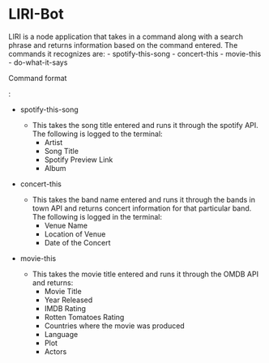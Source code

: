 # LIRI-Bot

LIRI is a node application that takes in a command along with a search phrase and returns information based on the command entered. The commands it recognizes are:
    -   spotify-this-song
    -   concert-this
    -   movie-this
    -   do-what-it-says

Command format <command> <search phrase>:
- spotify-this-song <song title>
    - This takes the song title entered and runs it through the spotify API. The following is logged to the terminal:
        - Artist
        - Song Title
        - Spotify Preview Link
        - Album

- concert-this <band name>
    -  This takes the band name entered and runs it through the bands in town API and returns concert information for that particular band. The following is logged in the terminal:
        -   Venue Name
        -   Location of Venue
        -   Date of the Concert
        

- movie-this <movie title>
    - This takes the movie title entered and runs it through the OMDB API and returns: 
        -   Movie Title
        -   Year Released
        -   IMDB Rating
        -   Rotten Tomatoes Rating
        -   Countries where the movie was produced
        -   Language
        -   Plot
        -   Actors
